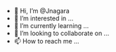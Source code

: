 - 👋 Hi, I’m @Jnagara
- 👀 I’m interested in ...
- 🌱 I’m currently learning ...
- 💞️ I’m looking to collaborate on ...
- 📫 How to reach me ...

<!---
Jnagara/Jnagara is a ✨ special ✨ repository because its `README.md` (this file) appears on your GitHub profile.
You can click the Preview link to take a look at your changes.
--->
